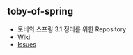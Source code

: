 
## toby-of-spring
- 토비의 스프링 3.1 정리를 위한 Repository
- [Wiki](https://github.com/ksw6169/toby-of-spring-study/wiki)
- [Issues](https://github.com/ksw6169/toby-of-spring-study/issues)
